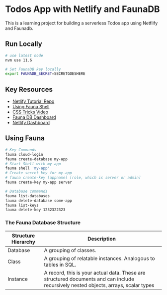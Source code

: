 # Todos App with Netlify and FaunaDB

This is a learning project for building a serverless Todos app using Netflify and Faunadb.

## Run Locally
```sh
# use latest node
nvm use 11.6

# Set FaunaDB key locally
export FAUNADB_SECRET=SECRETGOESHERE
```

## Key Resources

* [Netlify Tutorial Repo](https://github.com/netlify/netlify-faunadb-example)
* [Using Fauna Shell](https://github.com/fauna/fauna-shell)
* [CSS Tricks Video](https://css-tricks.com/video-screencasts/165-building-your-backend-with-serverless-functions/#respond)
* [Fauna DB Dashboard](https://dashboard.fauna.com/db)
* [Netlify Dashboard](https://app.netlify.com/)

## Using Fauna
``` sh
# Key Commands
fauna cloud-login
fauna create-database my-app
# Start Shell with my-app
fauna shell 'my-app'
# Create secret key for my-app
# fauna create-key [appname] [role, which is server or admin]
fauna create-key my-app server

# Database commands
fauna list-databases
fauna delete-database some-app
fauna list-keys
fauna delete-key 1232322323
```

### The Fauna Database Structure

Structure Hierarchy | Description
--- | ---
Database | A grouping of classes.
Class | A grouping of relatable instances. Analogous to tables in SQL.
Instance | A record, this is your actual data. These are structured documents and can include recursively nested objects, arrays, scalar types


